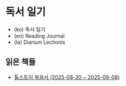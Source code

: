 # 독서 일기

* (ko) 독서 일기
* (en) Reading Journal
* (la) Diarium Lectionis

## 읽은 책들

* [톨스토이 복음서 (2025-08-20 ~ 2025-09-08)](books/2025/tolstoy-the-gospel-in-brief.md)
